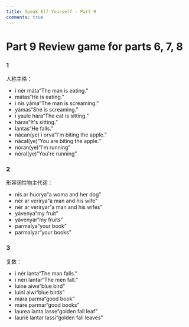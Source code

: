 ```yaml
---
title: Speak Elf Yourself - Part 9
comments: true
---
```

# Part 9 Review game for parts 6, 7, 8


### 1
人称主格：

- i nér máta“The man is eating.”       
- mátas“He is eating.”                         
- i nís yáma“The man is screaming.”
- yámas“She is screaming.”
- i yaule hára“The cat is sitting.”
- háras“It's sitting.”
- lantas“He falls.”
- nácan(ye) i orva“I'm biting the apple.”
- nácal(ye)“You are biting the apple.”
- nóran(ye)“I'm running”
- nóral(ye)“You're running”
### 2
形容词性物主代词：

- nís ar huorya“a woma and her dog”
- nér ar verirya“a man and his wife”
- nér ar veriryar“a man and his wifes”
- yávenya“my fruit”
- yávenyar“my fruits”
- parmalya“your book”
- parmalyar“your books”
### 3
复数：

- i nér lanta“The man falls.”
- i néri lantar“The men fall.”            
- luine aiwe“blue bird”                       
- luini aiwi“blue birds” 
- mára parma“good book”
- máre parmar“good books”
- laurea lanta lasse“golden fall leaf”
- laurië lantar lassi“golden fall leaves”
